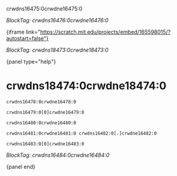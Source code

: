 crwdns16475:0crwdne16475:0

*BlockTag: crwdns16476:0crwdne16476:0*

{iframe link="https://scratch.mit.edu/projects/embed/165598015/?autostart=false"}

*BlockTag: crwdns18473:0crwdne18473:0*

{panel type="help"}

# crwdns18474:0crwdne18474:0

<pre><code class="scratch:split:random">crwdns16478:0crwdne16478:0
</code></pre>

<pre><code class="scratch:split:random">crwdns16479:0[0]crwdne16479:0
</code></pre>

<pre><code class="scratch:split:random">crwdns16480:0crwdne16480:0
</code></pre>

<pre><code class="scratch:split:random">crwdns16481:0crwdne16481:0 crwdns16482:0[.]crwdne16482:0
</code></pre>

<pre><code class="scratch:split:random">crwdns16483:0[0]crwdne16483:0
</code></pre>

*BlockTag: crwdns16484:0crwdne16484:0*

{panel end}